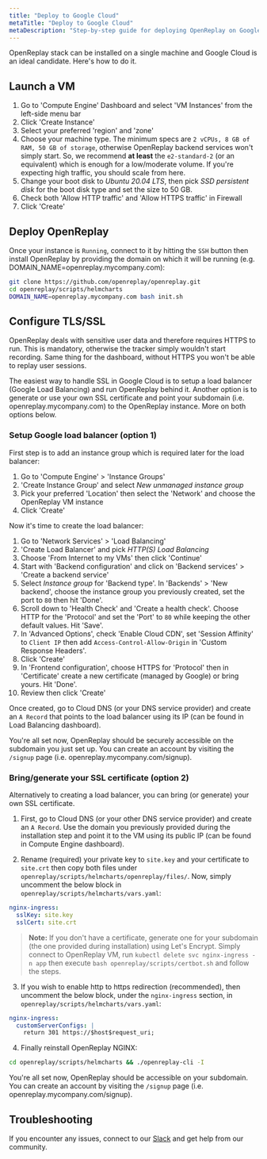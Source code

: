 ```yaml
---
title: "Deploy to Google Cloud"
metaTitle: "Deploy to Google Cloud"
metaDescription: "Step-by-step guide for deploying OpenReplay on Google Cloud."
---
```


OpenReplay stack can be installed on a single machine and Google Cloud is an ideal candidate. Here's how to do it.

## Launch a VM

1. Go to 'Compute Engine' Dashboard and select 'VM Instances' from the left-side menu bar
2. Click 'Create Instance'
3. Select your preferred 'region' and 'zone'
4. Choose your machine type. The minimum specs are `2 vCPUs, 8 GB of RAM, 50 GB of storage`, otherwise OpenReplay backend services won't simply start. So, we recommend **at least** the `e2-standard-2` (or an equivalent) which is enough for a low/moderate volume. If you're expecting high traffic, you should scale from here.
4. Change your boot disk to *Ubuntu 20.04 LTS*, then pick *SSD persistent disk* for the boot disk type and set the size to 50 GB.
5. Check both 'Allow HTTP traffic' and 'Allow HTTPS traffic' in Firewall
9. Click 'Create'

## Deploy OpenReplay

Once your instance is `Running`, connect to it by hitting the `SSH` button then install OpenReplay by providing the domain on which it will be running (e.g. DOMAIN_NAME=openreplay.mycompany.com):

```bash
git clone https://github.com/openreplay/openreplay.git
cd openreplay/scripts/helmcharts
DOMAIN_NAME=openreplay.mycompany.com bash init.sh
```

## Configure TLS/SSL

OpenReplay deals with sensitive user data and therefore requires HTTPS to run. This is mandatory, otherwise the tracker simply wouldn't start recording. Same thing for the dashboard, without HTTPS you won't be able to replay user sessions.

The easiest way to handle SSL in Google Cloud is to setup a load balancer (Google Load Balancing) and run OpenReplay behind it. Another option is to generate or use your own SSL certificate and point your subdomain (i.e. openreplay.mycompany.com) to the OpenReplay instance. More on both options below.

### Setup Google load balancer (option 1)

First step is to add an instance group which is required later for the load balancer:

1. Go to 'Compute Engine' > 'Instance Groups'
2. 'Create Instance Group' and select *New unmanaged instance group*
3. Pick your preferred 'Location' then select the 'Network' and choose the OpenReplay VM instance
4. Click 'Create'

Now it's time to create the load balancer:

1. Go to 'Network Services' > 'Load Balancing'
2. 'Create Load Balancer' and pick *HTTP(S) Load Balancing*
3. Choose 'From Internet to my VMs' then click 'Continue'
4. Start with 'Backend configuration' and click on 'Backend services' > 'Create a backend service'
5. Select *Instance group* for 'Backend type'. In 'Backends' > 'New backend', choose the instance group you previously created, set the port to `80` then hit 'Done'.
6. Scroll down to 'Health Check' and 'Create a health check'. Choose HTTP for the 'Protocol' and set the 'Port' to `80` while keeping the other default values. Hit 'Save'.
7. In 'Advanced Options', check 'Enable Cloud CDN', set 'Session Affinity' to `Client IP` then add `Access-Control-Allow-Origin` in 'Custom Response Headers'.
8. Click 'Create'
9.  In 'Frontend configuration', choose HTTPS for 'Protocol' then in 'Certificate' create a new certificate (managed by Google) or bring yours. Hit 'Done'.
10. Review then click 'Create'

Once created, go to Cloud DNS (or your DNS service provider) and create an `A Record` that points to the load balancer using its IP (can be found in Load Balancing dashboard).

You're all set now, OpenReplay should be securely accessible on the subdomain you just set up. You can create an account by visiting the `/signup` page (i.e. openreplay.mycompany.com/signup).

### Bring/generate your SSL certificate (option 2)

Alternatively to creating a load balancer, you can bring (or generate) your own SSL certificate.

1. First, go to Cloud DNS (or your other DNS service provider) and create an `A Record`. Use the domain you previously provided during the installation step and point it to the VM using its public IP (can be found in Compute Engine dashboard).

2. Rename (required) your private key to `site.key` and your certificate to `site.crt` then copy both files under `openreplay/scripts/helmcharts/openreplay/files/`. Now, simply uncomment the below block in `openreplay/scripts/helmcharts/vars.yaml`:
   
```yaml
nginx-ingress:
  sslKey: site.key
  sslCert: site.crt
```

> **Note:** If you don't have a certificate, generate one for your subdomain (the one provided during installation) using Let's Encrypt. Simply connect to OpenReplay VM, run `kubectl delete svc nginx-ingress -n app` then execute `bash openreplay/scripts/certbot.sh` and follow the steps.

3. If you wish to enable http to https redirection (recommended), then uncomment the below block, under the `nginx-ingress` section, in `openreplay/scripts/helmcharts/vars.yaml`:
   
```yaml
nginx-ingress:
  customServerConfigs: |
    return 301 https://$host$request_uri;
```

4. Finally reinstall OpenReplay NGINX:

```bash
cd openreplay/scripts/helmcharts && ./openreplay-cli -I
```

You're all set now, OpenReplay should be accessible on your subdomain. You can create an account by visiting the `/signup` page (i.e. openreplay.mycompany.com/signup).

## Troubleshooting

If you encounter any issues, connect to our [Slack](https://slack.openreplay.com) and get help from our community.

